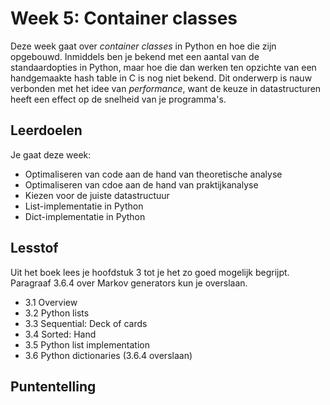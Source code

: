 # Week 5: Container classes

Deze week gaat over *container classes* in Python en hoe die zijn opgebouwd. Inmiddels ben je bekend met een aantal van de standaardopties in Python, maar hoe die dan werken ten opzichte van een handgemaakte hash table in C is nog niet bekend. Dit onderwerp is nauw verbonden met het idee van *performance*, want de keuze in datastructuren heeft een effect op de snelheid van je programma's.

## Leerdoelen

Je gaat deze week:

- Optimaliseren van code aan de hand van theoretische analyse
- Optimaliseren van cdoe aan de hand van praktijkanalyse
- Kiezen voor de juiste datastructuur
- List-implementatie in Python
- Dict-implementatie in Python

## Lesstof

Uit het boek lees je hoofdstuk 3 tot je het zo goed mogelijk begrijpt. Paragraaf 3.6.4 over Markov generators kun je overslaan.

- 3.1 Overview
- 3.2 Python lists
- 3.3 Sequential: Deck of cards
- 3.4 Sorted: Hand
- 3.5 Python list implementation
- 3.6 Python dictionaries (3.6.4 overslaan)

## Puntentelling
